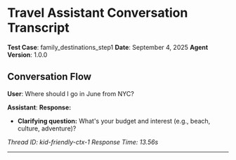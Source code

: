 # Travel Assistant Conversation Transcript

**Test Case**: family_destinations_step1
**Date**: September 4, 2025
**Agent Version**: 1.0.0

## Conversation Flow

**User**: Where should I go in June from NYC?

**Assistant**: **Response:**

- **Clarifying question:** What's your budget and interest (e.g., beach, culture, adventure)?

*Thread ID: kid-friendly-ctx-1*
*Response Time: 13.56s*

---
